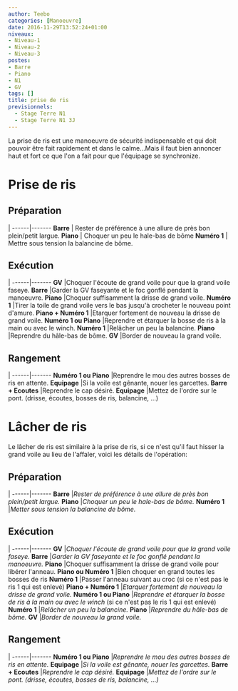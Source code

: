 ```yaml
---
author: Teebo
categories: [Manoeuvre]
date: 2016-11-29T13:52:24+01:00
niveaux:
- Niveau-1
- Niveau-2
- Niveau-3
postes:
- Barre
- Piano
- N1
- GV
tags: []
title: prise de ris
previsionnels:
  - Stage Terre N1
  - Stage Terre N1 3J
---
```

La prise de ris est une manoeuvre de sécurité indispensable et qui doit pouvoir être fait rapidement et dans le calme...Mais il faut bien annoncer haut et fort ce que l'on a fait pour que l'équipage se synchronize.
<!--more-->

# Prise de ris
## Préparation
 |
------|-------
**Barre** | Rester de préférence à une allure de près bon plein/petit largue.
**Piano** | Choquer un peu le hale-bas de bôme
**Numéro 1** | Mettre sous tension la balancine de bôme.

## Exécution
 |
------|-------
**GV** |Choquer l'écoute de grand voile pour que la grand voile faseye.
**Barre** |Garder la GV faseyante et le foc gonflé pendant la manoeuvre.
**Piano** |Choquer suffisamment la drisse de grand voile.
**Numéro 1** |Tirer la toile de grand voile vers le bas jusqu'à crocheter le nouveau point d'amure.
**Piano + Numéro 1** |Etarquer fortement de nouveau la drisse de grand voile.
**Numéro 1 ou Piano** |Reprendre et étarquer la bosse de ris à la main ou avec le winch.
**Numéro 1** |Relâcher un peu la balancine.
**Piano** |Reprendre du hâle-bas de bôme.
**GV** |Border de nouveau la grand voile.

## Rangement
 |
------|-------
**Numéro 1 ou Piano** |Reprendre le mou des autres bosses de ris en attente.
**Equipage** |Si la voile est gênante, nouer les garcettes.
**Barre + Ecoutes** |Reprendre le cap désiré.
**Equipage** |Mettez de l'ordre sur le pont. (drisse, écoutes, bosses de ris, balancine, ...)

# Lâcher de ris
Le lâcher de ris est similaire à la prise de ris, si ce n'est qu'il faut hisser la grand voile au lieu de l'affaler, voici les détails de l'opération:

## Préparation
 |
------|-------
**Barre** |_Rester de préférence à une allure de près bon plein/petit largue._
**Piano** |_Choquer un peu le hale-bas de bôme._
**Numéro 1** |_Metter sous tension la balancine de bôme._

## Exécution
 |
------|-------
**GV** |_Choquer l'écoute de grand voile pour que la grand voile faseye._
**Barre** |_Garder la GV faseyante et le foc gonflé pendant la manoeuvre._
**Piano** |Choquer suffisamment la drisse de grand voile pour libérer l'anneau.
**Piano ou Numéro 1** |Bien choquer en grand toutes les bosses de ris
**Numéro 1** |Passer l'anneau suivant au croc (si ce n'est pas le ris 1 qui est enlevé)
**Piano + Numéro 1** |_Etarquer fortement de nouveau la drisse de grand voile._
**Numéro 1 ou Piano** |_Reprendre et étarquer la bosse de ris à la main ou avec le winch_ (si ce n'est pas le ris 1 qui est enlevé)
**Numéro 1** |_Relâcher un peu la balancine._
**Piano** |_Reprendre du hâle-bas de bôme._
**GV** |_Border de nouveau la grand voile._

## Rangement
 |
------|-------
**Numéro 1 ou Piano** |_Reprendre le mou des autres bosses de ris en attente._
**Equipage** |_Si la voile est gênante, nouer les garcettes._
**Barre + Ecoutes** |_Reprendre le cap désiré._
**Equipage** |_Mettez de l'ordre sur le pont. (drisse, écoutes, bosses de ris, balancine, ...)_
